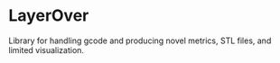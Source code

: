 # LayerOver
Library for handling gcode and producing novel metrics, STL files, and limited visualization. 
